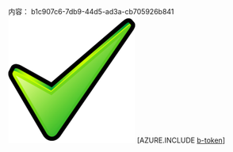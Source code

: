 内容： b1c907c6-7db9-44d5-ad3a-cb705926b841![图像](28f95fbe-b664-435d-888a-c9e88d4405ca.png)
[AZURE.INCLUDE [b-token](ebc28b9b-fd89-47fe-a485-aad187f7f211.md)]
